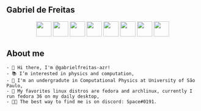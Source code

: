 ## Gabriel de Freitas 

<div align="center" >
    <img src="https://cdn.jsdelivr.net/gh/devicons/devicon/icons/lua/lua-original-wordmark.svg" width="40" height="40"/>       
    <img src="https://cdn.jsdelivr.net/gh/devicons/devicon/icons/julia/julia-original.svg" width="40" height="40"/>
    <img src="https://cdn.jsdelivr.net/gh/devicons/devicon/icons/c/c-original.svg" width="40" height="40"/>
    <img src="https://cdn.jsdelivr.net/gh/devicons/devicon/icons/python/python-original.svg" width="40" height="40"/>
    <img src="https://cdn.jsdelivr.net/gh/devicons/devicon/icons/linux/linux-original.svg" width="40" height="40"/>
    <img src="https://cdn.jsdelivr.net/gh/devicons/devicon/icons/fedora/fedora-original.svg" width="40" height="40"/>
    <img src="https://cdn.jsdelivr.net/gh/devicons/devicon/icons/firefox/firefox-plain.svg" width="40" height="40"/>
    <img src="https://cdn.jsdelivr.net/gh/devicons/devicon/icons/vim/vim-original.svg" width="40" height="40"/>
</div>

## About me

<div display="inline-block">

	- 👋 Hi there, I'm @gabrielfreitas-azr! 
	- 📚 I’m interested in physics and computation, 
	- 🧬 I'm an undergradute in Computational Physics at University of São Paulo,
	- 🐧 My favorites linux distros are fedora and archlinux, currently I run fedora 36 on my daily desktop, 
	- 👨‍💻 The best way to find me is on discord: Space#0191.
</div>


